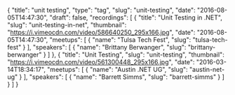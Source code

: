 {
  "title": "unit testing",
  "type": "tag",
  "slug": "unit-testing",
  "date": "2016-08-05T14:47:30",
  "draft": false,
  "recordings": [
    {
      "title": "Unit Testing in .NET",
      "slug": "unit-testing-in-net",
      "thumbnail": "https://i.vimeocdn.com/video/586640250_295x166.jpg",
      "date": "2016-08-05T14:47:30",
      "meetups": [
        {
          "name": "Tulsa Tech Fest",
          "slug": "tulsa-tech-fest"
        }
      ],
      "speakers": [
        {
          "name": "Brittany Berwanger",
          "slug": "brittany-berwanger"
        }
      ]
    },
    {
      "title": "Unit Testing",
      "slug": "unit-testing",
      "thumbnail": "https://i.vimeocdn.com/video/561300448_295x166.jpg",
      "date": "2016-03-14T18:34:17",
      "meetups": [
        {
          "name": "Austin .NET UG",
          "slug": "austin-net-ug"
        }
      ],
      "speakers": [
        {
          "name": "Barrett Simms",
          "slug": "barrett-simms"
        }
      ]
    }
  ]
}